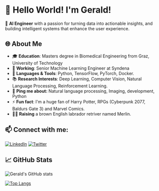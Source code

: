 # 👋 Hello World! I'm Gerald!

🤖 **AI Engineer** with a passion for turning data into actionable insights, and building intelligent systems that enhance the user experience.

## 🌐 About Me

- 🎓 **Education**: Masters degree in Biomedical Engineering from Graz, University of Technology
- 💼 **Working**: Senior Machine Learning Engineer at Syndena
- 🚀 **Languages & Tools**: Python, TensorFlow, PyTorch, Docker.
- 📚 **Research Interests**: Deep Learning, Computer Vision, Natural Language Processing, Reinforcement Learning.
- 💬 **Ping me about:** Natural language processing, Imaging, development, Python
- ⚡️ **Fun fact**: I'm a huge fan of Harry Potter, RPGs (Cyberpunk 2077, Baldurs Gate 3) and Marvel Comics.
- 🐕‍🦺 **Raising** a brown English labrador retriver named Merlin. 

## 📫 Connect with me:

[![LinkedIn](https://img.shields.io/badge/-LinkedIn-blue?style=flat&logo=LinkedIn&logoColor=white)](https://www.linkedin.com/in/gerald-cuder-9396a277/)
[![Twitter](https://img.shields.io/badge/-Twitter-1DA1F2?style=flat&logo=Twitter&logoColor=white)](https://twitter.com/gcuder9)

## 📈 GitHub Stats

![Gerald's GitHub stats](https://github-readme-stats.vercel.app/api?username=gcuder&show_icons=true&theme=radical)

[![Top Langs](https://github-readme-stats.vercel.app/api/top-langs/?username=gcuder&layout=compact&theme=radical)](https://github.com/yourgithubusername/github-readme-stats)
